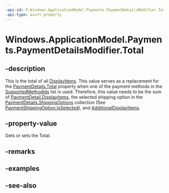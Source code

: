 ```yaml
---
-api-id: P:Windows.ApplicationModel.Payments.PaymentDetailsModifier.Total
-api-type: winrt property
---
```


<!-- Property syntax
public Windows.ApplicationModel.Payments.PaymentItem Total { get; }
-->

# Windows.ApplicationModel.Payments.PaymentDetailsModifier.Total

## -description
This is the total of all [DisplayItems](paymentdetails_displayitems.md). This value serves as a replacement for the [PaymentDetails.Total](paymentdetails_total.md) property when one of the payment methods in the [SupportedMethodIds](paymentdetailsmodifier_supportedmethodids.md) list is used. Therefore, this value needs to be the sum of [PaymentDetail.DisplayItems](paymentdetails_displayitems.md), the selected shipping option in the [PaymentDetails.ShippingOptions](paymentdetails_shippingoptions.md) collection (See [PaymentShippingOption.IsSelected](paymentshippingoption_isselected.md)), and [AdditionalDisplayItems](paymentdetailsmodifier_additionaldisplayitems.md).

## -property-value
Gets or sets the Total.

## -remarks

## -examples

## -see-also